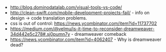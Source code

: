 - http://blog.dominodatalab.com/visual-tools-vs-code/
- http://clean-swift.com/mobile-development-projects-fail/ - info on design -> code translation problems.
- css is out of control: https://news.ycombinator.com/item?id=11737702
- https://medium.com/@velmu/is-it-time-to-reconsider-dreamweaver-34d442e5c278#.sj0pumn7y - dreamweaver comeback
- https://news.ycombinator.com/item?id=4062407 - Why is dreamweaver dead?

